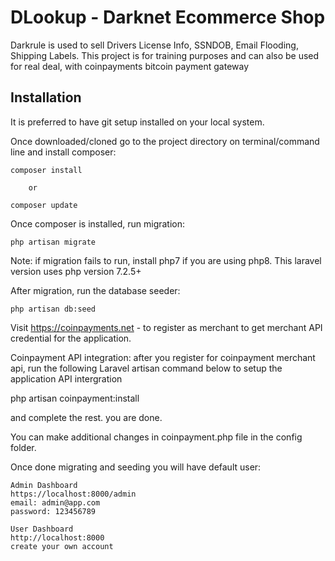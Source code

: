 # DLookup - Darknet Ecommerce Shop


Darkrule is used to sell Drivers License Info, SSNDOB, Email Flooding, Shipping Labels. This project is for training purposes and can also be used for real deal, with coinpayments bitcoin payment gateway


## Installation

It is preferred to have git setup installed on your local system.

Once downloaded/cloned go to the project directory on terminal/command line and install composer:

    composer install

        or
    
    composer update

Once composer is installed, run migration: 

    php artisan migrate

Note: if migration fails to run, install php7 if you are using php8. This laravel version uses php version 7.2.5+

After migration, run the database seeder: 

    php artisan db:seed

Visit https://coinpayments.net - to register as merchant to get merchant API credential for the application.

Coinpayment API integration:
after you register for coinpayment merchant api, run the following Laravel artisan command below to setup the application API intergration

php artisan coinpayment:install 

and complete the rest. you are done.

You can make additional changes in coinpayment.php file in the config folder. 
    
Once done migrating and seeding you will have default user:

    Admin Dashboard
    https://localhost:8000/admin
    email: admin@app.com
    password: 123456789

    User Dashboard
    http://localhost:8000
    create your own account
  